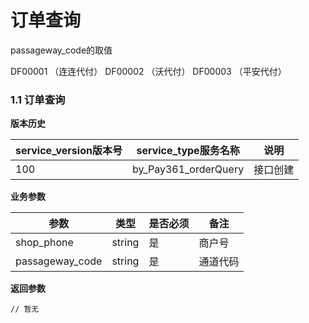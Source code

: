 # 订单查询

passageway_code的取值

DF00001  （连连代付）
DF00002   （沃代付）
DF00003    （平安代付）

### 1.1 订单查询



**版本历史**

|service_version版本号|service_type服务名称|说明|
|----|---|---|
|100|by_Pay361_orderQuery|接口创建|

**业务参数**

|参数 |类型|是否必须|备注|
| ---------------- | ------------------------ | ------------------------ | ------------------------ |
|shop_phone|string|是|商户号|
|passageway_code|string|是|通道代码|


**返回参数** 
```
// 暂无
```

